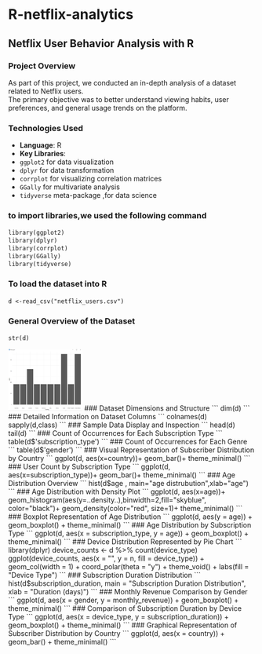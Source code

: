 # R-netflix-analytics
## Netflix User Behavior Analysis with R
### Project Overview

As part of this project, we conducted an in-depth analysis of a dataset related to Netflix users.  
The primary objective was to better understand viewing habits, user preferences, and general usage trends on the platform.

### Technologies Used
- **Language**: R  
- **Key Libraries**:
- `ggplot2` for data visualization
- `dplyr` for data transformation
- `corrplot` for visualizing correlation matrices
- `GGally` for multivariate analysis
- `tidyverse` meta-package ,for data science
### to import libraries,we used the following command 
```
library(ggplot2)
library(dplyr)
library(corrplot)
library(GGally)
library(tidyverse)
```
### To load the dataset into R
```
d <-read_csv("netflix_users.csv")
```
### General Overview of the Dataset  
```
str(d)
```
<img src="screenshots/1.png" width="30%" />  
### Dataset Dimensions and Structure     
```   
dim(d)
```   
### Detailed Information on Dataset Columns        
```   
colnames(d)   
sapply(d,class)  
```   
### Sample Data Display and Inspection    
```   
head(d)    
tail(d)   
```
### Count of Occurrences for Each Subscription Type   
```
table(d$'subscription_type')   
```
### Count of Occurrences for Each Genre    
```
table(d$'gender')   
```
### Visual Representation of Subscriber Distribution by Country    
```   
ggplot(d, aes(x=country))+   
  geom_bar()+   
  theme_minimal()   
```
### User Count by Subscription Type   
```
ggplot(d, aes(x=subscription_type))+   
  geom_bar()+   
  theme_minimal()   
```
### Age Distribution Overview   
```  
hist(d$age , main="age distrubution",xlab="age")   
```   
### Age Distribution with Density Plot   
```  
ggplot(d, aes(x=age))+   
  geom_histogram(aes(y=..density..),binwidth=2,fill="skyblue", color="black")+     
  geom_density(color="red", size=1)+   
  theme_minimal()   
```   
### Boxplot Representation of Age Distribution  
```
ggplot(d, aes(y = age)) +
  geom_boxplot() +
  theme_minimal()
```
### Age Distribution by Subscription Type 
```
ggplot(d, aes(x = subscription_type, y = age)) +
  geom_boxplot() +
  theme_minimal()
```
### Device Distribution Represented by Pie Chart 
```
library(dplyr)
device_counts <- d %>% count(device_type)
ggplot(device_counts, aes(x = "", y = n, fill = device_type)) +
  geom_col(width = 1) +
  coord_polar(theta = "y") +
  theme_void() +
  labs(fill = "Device Type")
```
### Subscription Duration Distribution 
```
hist(d$subscription_duration, main = "Subscription Duration Distribution", xlab = "Duration (days)")
```
### Monthly Revenue Comparison by Gender 
```
ggplot(d, aes(x = gender, y = monthly_revenue)) +
  geom_boxplot() +
  theme_minimal()
```
### Comparison of Subscription Duration by Device Type   
```
ggplot(d, aes(x = device_type, y = subscription_duration)) +
  geom_boxplot() +
  theme_minimal()
```
### Graphical Representation of Subscriber Distribution by Country 
```
ggplot(d, aes(x = country)) +
  geom_bar() +
  theme_minimal()
```




